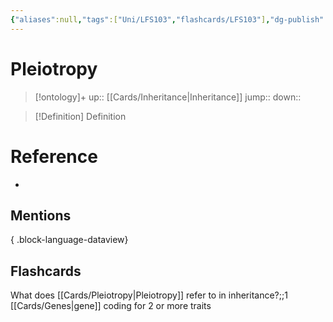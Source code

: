 ```yaml
---
{"aliases":null,"tags":["Uni/LFS103","flashcards/LFS103"],"dg-publish":true,"permalink":"/cards/pleiotropy/","dgPassFrontmatter":true}
---
```


# Pleiotropy

> [!ontology]+
> up:: [[Cards/Inheritance\|Inheritance]]
> jump:: 
> down:: 

> [!Definition] Definition
> 

# Reference
- 

## Mentions

{ .block-language-dataview}

## Flashcards

What does [[Cards/Pleiotropy\|Pleiotropy]] refer to in inheritance?;;1 [[Cards/Genes\|gene]] coding for 2 or more traits
<!--SR:!2023-10-15,3,150-->

